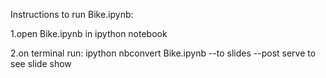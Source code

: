 Instructions to run Bike.ipynb:

1.open Bike.ipynb in ipython notebook 

2.on terminal run: ipython nbconvert Bike.ipynb --to slides --post serve
  to see slide show
